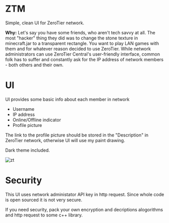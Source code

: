 # ZTM
Simple, clean UI for ZeroTier network.

**Why:** Let's say you have some friends, who aren't tech savvy at all. The most "hacker" thing they did was to change the stone texture in minecraft.jar to a transparent rectangle. You want to play LAN games with them and for whatever reason decided to use ZeroTier. While network administrators can use ZeroTier Central's user-friendly interface, common folk has to suffer and constantly ask for the IP address of network members - both others and their own.

# UI
UI provides some basic info about each member in network
- Username
- IP address
- Online/Offline indicator
- Profile picture

The link to the profile picture should be stored in the "Description" in ZeroTier network, otherwise UI will use my paint drawing.

Dark theme included.

![zt](https://user-images.githubusercontent.com/97065300/150563603-e922389f-fecd-44ac-8db6-1e1e671d9f3c.png)

# Security
This UI uses network administator API key in http request. Since whole code is open sourced it is not very secure.

If you need security, pack your own encryption and decriptions alogorithms and http request to some c++ library.

